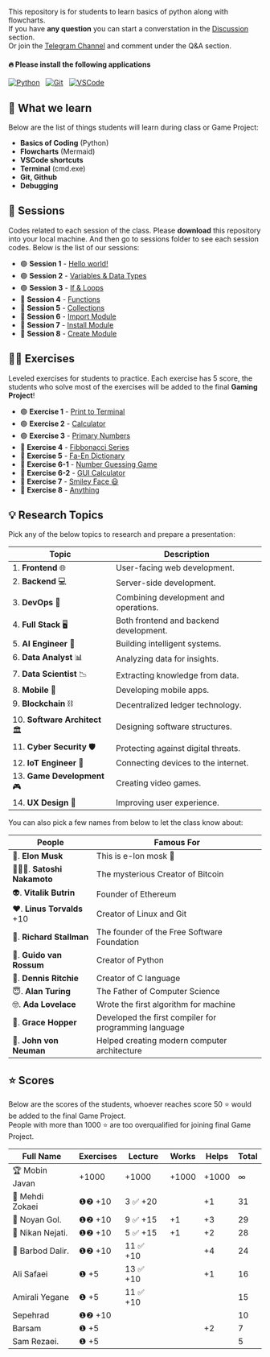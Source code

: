 This repository is for students to learn basics of python along with flowcharts.  
If you have **any question** you can start a converstation in the [Discussion](https://github.com/hayyaun/kids/discussions) section.  
Or join the [Telegram Channel](https://t.me/nodetcode) and comment under the Q&A section.

#### 🔥 Please install the following applications

[![Python](https://img.shields.io/badge/Python-FFD43B?style=for-the-badge&logo=python&logoColor=blue)](https://www.python.org/downloads/release/python-3130/) &nbsp; [![Git](https://img.shields.io/badge/GIT-E44C30?style=for-the-badge&logo=git&logoColor=white)](https://git-scm.com/downloads) &nbsp; [![VSCode](https://img.shields.io/badge/VSCode-0078D4?style=for-the-badge&logo=visual%20studio%20code&logoColor=white)](https://code.visualstudio.com/)

## 🧠 What we learn

Below are the list of things students will learn during class or Game Project:

- **Basics of Coding** (Python)
- **Flowcharts** (Mermaid)
- **VSCode shortcuts**
- **Terminal** (cmd.exe)
- **Git, Github**
- **Debugging**

## 📒 Sessions

Codes related to each session of the class.
Please **download** this repository into your local machine.
And then go to sessions folder to see each session codes.
Below is the list of our sessions:

- 🟢 **Session 1** - [Hello world!](/sessions/session-1.ipynb)
- 🟢 **Session 2** - [Variables & Data Types](/sessions/session-2.ipynb)
- 🟢 **Session 3** - [If & Loops](/sessions/session-3.ipynb)
- 🔴 **Session 4** - [Functions](/sessions/session-4.ipynb)
- 🔴 **Session 5** - [Collections](/sessions/session-5.ipynb)
- 🔴 **Session 6** - [Import Module](/sessions/session-6.ipynb)
- 🔴 **Session 7** - [Install Module](/sessions/session-7.ipynb)
- 🔴 **Session 8** - [Create Module](/sessions/session-8.ipynb)

## 🧑‍💻 Exercises

Leveled exercises for students to practice.
Each exercise has 5 score, the students who solve most of the exercises will be added to the final **Gaming Project**!

- 🟢 **Exercise 1** - [Print to Terminal](/exercises/exercise-1.py)
- 🟢 **Exercise 2** - [Calculator](/exercises/exercise-2.py)
- 🟢 **Exercise 3** - [Primary Numbers](/exercises/exercise-3.py)
- 🔴 **Exercise 4** - [Fibbonacci Series](/exercises/exercise-4.py)
- 🔴 **Exercise 5** - [Fa-En Dictionary](/exercises/exercise-5.py)
- 🔴 **Exercise 6-1** - [Number Guessing Game](/exercises/exercise-6-1.py)
- 🔴 **Exercise 6-2** - [GUI Calculator](/exercises/exercise-6-2.py)
- 🔴 **Exercise 7** - [Smiley Face 😃](/exercises/exercise-7.py)
- 🔴 **Exercise 8** - [Anything](/exercises/)

## 💡 Research Topics

Pick any of the below topics to research and prepare a presentation:

| Topic                         | Description                            |
| ----------------------------- | -------------------------------------- |
| 1. **Frontend** 🌐            | User-facing web development.           |
| 2. **Backend** 💻             | Server-side development.               |
| 3. **DevOps** 🔧              | Combining development and operations.  |
| 4. **Full Stack** 🖥️          | Both frontend and backend development. |
| 5. **AI Engineer** 🤖         | Building intelligent systems.          |
| 6. **Data Analyst** 📊        | Analyzing data for insights.           |
| 7. **Data Scientist** 📉      | Extracting knowledge from data.        |
| 8. **Mobile** 📱              | Developing mobile apps.                |
| 9. **Blockchain** ⛓️          | Decentralized ledger technology.       |
| 10. **Software Architect** 🏛️ | Designing software structures.         |
| 11. **Cyber Security** 🛡️     | Protecting against digital threats.    |
| 12. **IoT Engineer** 🔌       | Connecting devices to the internet.    |
| 13. **Game Development** 🎮   | Creating video games.                  |
| 14. **UX Design** 🎨          | Improving user experience.             |

You can also pick a few names from below to let the class know about:

| People                     | Famous For                                            |
| -------------------------- | ----------------------------------------------------- |
| 🗿. **Elon Musk**          | This is e-lon mosk 🗿                                 |
| 🦹🏻‍♀️. **Satoshi Nakamoto**   | The mysterious Creator of Bitcoin                     |
| 👽. **Vitalik Butrin**     | Founder of Ethereum                                   |
| ❤️. **Linus Torvalds** +10 | Creator of Linux and Git                              |
| 🙏. **Richard Stallman**   | The founder of the Free Software Foundation           |
| 🤡. **Guido van Rossum**   | Creator of Python                                     |
| 🫡. **Dennis Ritchie**      | Creator of C language                                 |
| 😇. **Alan Turing**        | The Father of Computer Science                        |
| 🤓. **Ada Lovelace**       | Wrote the first algorithm for machine                 |
| 🤖. **Grace Hopper**       | Developed the first compiler for programming language |
| 🤩. **John von Neuman**    | Helped creating modern computer architecture          |

## ⭐ Scores

Below are the scores of the students, whoever reaches score 50 ⭐ would be added to the final Game Project.  
People with more than 1000 ⭐ are too overqualified for joining final Game Project.

| Full Name        | Exercises | Lecture   | Works | Helps | Total |
| ---------------- | --------- | --------- | ----- | ----- | ----- |
| 🏆 Mobin Javan   | +1000     | +1000     | +1000 | +1000 | ∞     |
| 🥇 Mehdi Zokaei  | ❶❷ +10    | 3 ✅ +20  |       | +1    | 31    |
| 🥈 Noyan Gol.    | ❶❷ +10    | 9 ✅ +15  | +1    | +3    | 29    |
| 🥉 Nikan Nejati. | ❶❷ +10    | 5 ✅ +15  | +1    | +2    | 28    |
| 🏅 Barbod Dalir. | ❶❷ +10    | 11 ✅ +10 |       | +4    | 24    |
| Ali Safaei       | ❶ +5      | 13 ✅ +10 |       | +1    | 16    |
| Amirali Yegane   | ❶ +5      | 11 ✅ +10 |       |       | 15    |
| Sepehrad         | ❶❷ +10    |           |       |       | 10    |
| Barsam           | ❶ +5      |           |       | +2    | 7     |
| Sam Rezaei.      | ❶ +5      |           |       |       | 5     |
